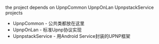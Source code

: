 the project depends on UpnpCommon UpnpOnLan UpnpstackService projects

* UpnpCommon - 公共类都放在这里  
* UpnpOnLan - 标准Upnp协议实现  
* UpnpstackService - 用Android Service封装的UPNP框架  
